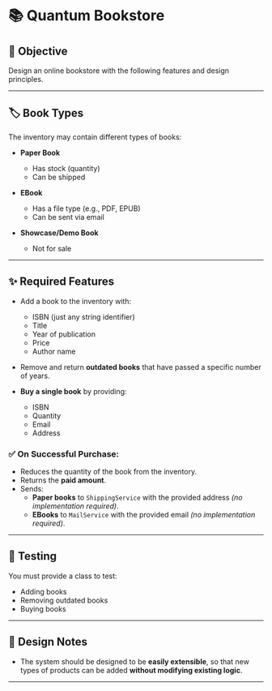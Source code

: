 # 📚 Quantum Bookstore

## 🧩 Objective

Design an online bookstore with the following features and design principles.

---

## 🏷️ Book Types

The inventory may contain different types of books:

- **Paper Book**  
  - Has stock (quantity)  
  - Can be shipped

- **EBook**  
  - Has a file type (e.g., PDF, EPUB)  
  - Can be sent via email

- **Showcase/Demo Book**  
  - Not for sale

---

## ✨ Required Features

- Add a book to the inventory with:
  - ISBN (just any string identifier)
  - Title
  - Year of publication
  - Price
  - Author name

- Remove and return **outdated books** that have passed a specific number of years.

- **Buy a single book** by providing:
  - ISBN
  - Quantity
  - Email
  - Address

### ✅ On Successful Purchase:
- Reduces the quantity of the book from the inventory.
- Returns the **paid amount**.
- Sends:
  - **Paper books** to `ShippingService` with the provided address *(no implementation required)*.
  - **EBooks** to `MailService` with the provided email *(no implementation required)*.

---

## 🧪 Testing

You must provide a class to test:

- Adding books
- Removing outdated books
- Buying books

---

## 🔧 Design Notes

- The system should be designed to be **easily extensible**, so that new types of products can be added **without modifying existing logic**.

---